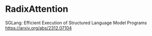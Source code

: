 RadixAttention
=======
SGLang: Efficient Execution of Structured Language Model Programs
https://arxiv.org/abs/2312.07104
